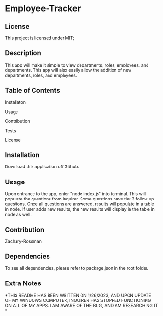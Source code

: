 # Employee-Tracker


## License
This project is licensed under MIT;

## Description
This app will make it simple to view departments, roles, employees, and departments. This app will also easily allow the addition of new departments, roles, and employees.  

## Table of Contents
Installaton

Usage

Contribution

Tests

License

## Installation
Download this application off Github.

## Usage
Upon entrance to the app, enter "node index.js" into terminal. This will populate the questions from inquirer. Some questions have tier 2 follow up questions. Once all questions are answered, results will populate in a table in node. If user adds new results, the new results will display in the table in node as well.

## Contribution
Zachary-Rossman

## Dependencies
To see all dependencies, please refer to package.json in the root folder.

## Extra Notes
*THIS README HAS BEEN WRITTEN ON 1/26/2023, AND UPON UPDATE OF MY WINDOWS COMPUTER, INQUIRER HAS STOPPED FUNCTIONING ON ALL OF MY APPS. I AM AWARE OF THE BUG, AND AM RESEARCHING IT *